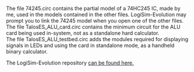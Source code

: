 The file 74245.circ contains the partial model of a 74HC245 IC, made by me, used in the models contained in the other files. LogiSim-Evolution may prompt you to link the 74245 model when you open one of the other files.<br>
The file TalosES_ALU_card.circ contains the minimum circuit for the ALU card being used in-system, not as a standalone hard calculator.<br>
The file TalosES_ALU_testbed.circ adds the modules required for displaying signals in LEDs and using the card in standalone mode, as a handheld binary calculator.<br>
<p>
The LogiSim-Evolution repository <a href="https://github.com/logisim-evolution/logisim-evolution">can be found here.</a>
